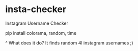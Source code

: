 # insta-checker
Instagram Username Checker 

pip install colorama, random, time


^ What does it do? It finds random 4l instagram usernames ;)
